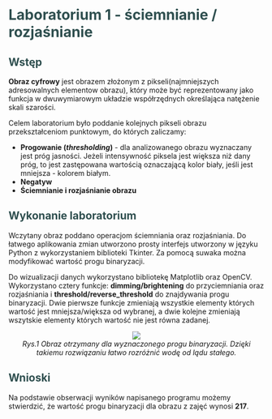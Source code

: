 **<h1 style="color:darkslategray;">Laboratorium 1 - ściemnianie / rozjaśnianie</h1>**

**<h2 style="color:darkslategray;">Wstęp</h2>**

**Obraz cyfrowy** jest obrazem złożonym z pikseli(najmniejszych adresowalnych elementow obrazu), który może być reprezentowany jako funkcja w dwuwymiarowym układzie współrzędnych określająca natężenie skali szarości. 

Celem laboratorium było poddanie kolejnych pikseli obrazu przekształceniom punktowym, do których zaliczamy: 

- **Progowanie (*thresholding*)** - dla analizowanego obrazu wyznaczany jest próg jasności. Jeżeli intensywność piksela jest większa niż dany próg, to jest zastępowana wartością oznaczającą kolor biały, jeśli jest mniejsza - kolorem białym.
- **Negatyw**
- **Ściemnianie i rozjaśnianie obrazu**


**<h2 style="color:darkslategray;">Wykonanie laboratorium</h2>**

Wczytany obraz poddano operacjom ściemniania oraz rozjaśniania. Do łatwego aplikowania zmian utworzono prosty interfejs utworzony w języku Python z wykorzystaniem biblioteki Tkinter. Za pomocą suwaka można modyfikować wartość progu binaryzacji.

Do wizualizacji danych wykorzystano bibliotekę Matplotlib oraz OpenCV. Wykorzystano cztery funkcje: **dimming/brightening** do przyciemniania oraz rozjaśniania i **threshold/reverse_threshold** do znajdywania progu binaryzacji. Dwie pierwsze funkcje zmieniają wszystkie elementy których wartość jest mniejsza/większa od wybranej, a dwie kolejne zmieniają wszytskie elementy których wartość nie jest równa zadanej.

<div align="center">
  <img src="https://github.com/Pyother/discrete_modeling/blob/9a86ccf2d415dcdc055588c3969ec3cc7a79ffef/Laboratory_1_dimming_brigthening/resources/screen_results.png">
</div>
<div align="center"><em>Rys.1 Obraz otrzymany dla wyznaczonego progu binaryzacji. Dzięki takiemu rozwiązaniu łatwo rozróżnić wodę od lądu stałego.</em></div>

**<h2 style="color:darkslategray;">Wnioski</h2>**

Na podstawie obserwacji wyników napisanego programu możemy stwierdzić, że wartość progu binaryzacji dla obrazu z zajęć wynosi **217**.
